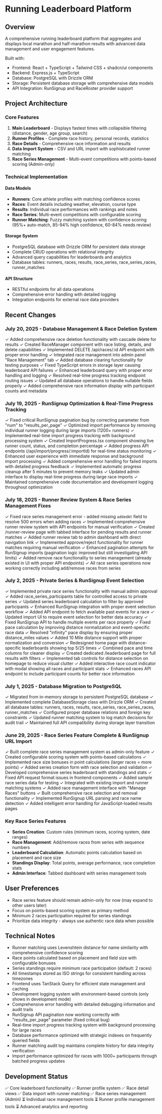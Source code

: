 # Running Leaderboard Platform

## Overview
A comprehensive running leaderboard platform that aggregates and displays local marathon and half-marathon results with advanced data management and user engagement features.

Built with:
- Frontend: React + TypeScript + Tailwind CSS + shadcn/ui components
- Backend: Express.js + TypeScript
- Database: PostgreSQL with Drizzle ORM
- Storage: Persistent database storage with comprehensive data models
- API Integration: RunSignup and RaceRoster provider support

## Project Architecture

### Core Features
1. **Main Leaderboard** - Displays fastest times with collapsible filtering (distance, gender, age group, search)
2. **Runner Profiles** - Complete race history, personal records, statistics
3. **Race Details** - Comprehensive race information and results
4. **Data Import System** - CSV and URL import with sophisticated runner matching
5. **Race Series Management** - Multi-event competitions with points-based scoring (Admin-only)

### Technical Implementation

#### Data Models
- **Runners**: Core athlete profiles with matching confidence scores
- **Races**: Event details including weather, elevation, course type
- **Results**: Individual race performances with rankings and notes
- **Race Series**: Multi-event competitions with configurable scoring
- **Runner Matching**: Fuzzy matching system with confidence scoring (95%+ auto-match, 85-94% high confidence, 60-84% needs review)

#### Storage System
- PostgreSQL database with Drizzle ORM for persistent data storage
- Complete CRUD operations with relational integrity
- Advanced query capabilities for leaderboards and analytics
- Database tables: runners, races, results, race_series, race_series_races, runner_matches

#### API Structure
- RESTful endpoints for all data operations
- Comprehensive error handling with detailed logging
- Integration endpoints for external race data providers

## Recent Changes

### July 20, 2025 - Database Management & Race Deletion System
✓ Added comprehensive race deletion functionality with cascade delete for results
✓ Created RaceManager component with race listing, details, and delete capabilities
✓ Implemented DELETE /api/races/:id API endpoint with proper error handling
✓ Integrated race management into admin panel "Race Management" tab
✓ Added database clearing functionality for testing purposes
✓ Fixed TypeScript errors in storage layer causing leaderboard API failures
✓ Enhanced leaderboard query with proper error handling and logging
✓ Resolved real-time progress tracking endpoint routing issues
✓ Updated all database operations to handle nullable fields properly
✓ Added comprehensive race information display with participant counts and metadata

### July 19, 2025 - RunSignup Optimization & Real-Time Progress Tracking
✓ Fixed critical RunSignup pagination bug by correcting parameter from "num" to "results_per_page" 
✓ Optimized import performance by removing individual runner logging during large imports (1200+ runners)
✓ Implemented real-time import progress tracking with background processing system
✓ Created ImportProgress.tsx component showing live runner count, status, and completion percentage
✓ Added progress API endpoints (/api/import/progress/:importId) for real-time status monitoring
✓ Enhanced user experience with immediate response and background import processing
✓ Added comprehensive error handling for failed imports with detailed progress feedback
✓ Implemented automatic progress cleanup after 5 minutes to prevent memory leaks
✓ Updated admin interface to display real-time progress during large race imports
✓ Maintained comprehensive code documentation and development logging throughout optimization

### July 18, 2025 - Runner Review System & Race Series Management Fixes
✓ Fixed race series management error - added missing `addedAt` field to resolve 500 errors when adding races
✓ Implemented comprehensive runner review system with API endpoints for manual verification
✓ Created /runner-review page with tabbed interface for pending results and runner matches
✓ Added runner review tab to admin dashboard with direct navigation link
✓ Implemented approve/reject functionality for runner matches requiring manual verification
✓ Enhanced pagination attempts for RunSignup imports (pagination logic improved but still investigating API limits)
✓ Added remove race functionality to series management (already existed in UI with proper API endpoints)
✓ All race series operations now working correctly including add/remove races from series

### July 2, 2025 - Private Series & RunSignup Event Selection
✓ Implemented private race series functionality with manual admin approval
✓ Added race_series_participants table for controlled access to private series
✓ Updated series leaderboard calculation to filter by approved participants
✓ Enhanced RunSignup integration with proper event selection workflow
✓ Added API endpoint to fetch available past events for a race
✓ Updated import UI to require event selection for better data accuracy
✓ Fixed RunSignup API to handle multiple events per race properly
✓ Fixed pace calculation by improving distance normalization and event-specific race data
✓ Resolved "infinity" pace display by ensuring proper distance_miles values
✓ Added 10 Mile distance support with proper normalization and conversion
✓ Redesigned home page with distance-specific leaderboards showing top 5/25 times
✓ Combined pace and time columns for cleaner display
✓ Created dedicated /leaderboard page for full results with filters
✓ Implemented tab controls for distance selection on homepage to reduce visual clutter
✓ Added interactive race count indicator with modal showing all races and participant stats
✓ Enhanced races API endpoint to include participant counts for better race information

### July 1, 2025 - Database Migration to PostgreSQL
✓ Migrated from in-memory storage to persistent PostgreSQL database
✓ Implemented complete DatabaseStorage class with Drizzle ORM
✓ Created all database tables: runners, races, results, race_series, race_series_races, runner_matches
✓ Configured proper database relations and foreign key constraints
✓ Updated runner matching system to log match decisions for audit trail
✓ Maintained full API compatibility during storage layer transition

### June 29, 2025 - Race Series Feature Complete & RunSignup URL Import
✓ Built complete race series management system as admin-only feature
✓ Created configurable scoring system with points-based calculations
✓ Implemented race size bonuses in point calculations (larger races = more points)
✓ Added series creation form with race selection and validation
✓ Developed comprehensive series leaderboard with standings and stats
✓ Fixed API request format issues in frontend components
✓ Added sample race series data for testing
✓ Integrated with existing import and runner matching systems
✓ Added race management interface with "Manage Races" buttons
✓ Built comprehensive race selection and removal functionality
✓ Implemented RunSignup URL parsing and race name detection
✓ Added intelligent error handling for JavaScript-loaded results pages

### Key Race Series Features
- **Series Creation**: Custom rules (minimum races, scoring system, date ranges)
- **Race Management**: Add/remove races from series with sequence numbers
- **Leaderboard Calculation**: Automatic points calculation based on placement and race size
- **Standings Display**: Total points, average performance, race completion stats
- **Admin Interface**: Tabbed dashboard with series management tools

## User Preferences
- Race series feature should remain admin-only for now (may expand to other users later)
- Focus on points-based scoring system as primary method
- Minimum 2 races participation required for series standings
- Prioritize data integrity - always use authentic race data when possible

## Technical Notes
- Runner matching uses Levenshtein distance for name similarity with comprehensive confidence scoring
- Race points calculated based on placement and field size with configurable bonuses
- Series standings require minimum race participation (default: 2 races)
- All timestamps stored as ISO strings for consistent handling across timezones
- Frontend uses TanStack Query for efficient state management and caching
- Development logging system with environment-based controls (only shows in development mode)
- Comprehensive error handling with detailed debugging information and audit trails
- RunSignup API pagination now working correctly with "results_per_page" parameter (fixed critical bug)
- Real-time import progress tracking system with background processing for large races
- Database performance optimized with strategic indexes on frequently queried fields
- Runner matching audit log maintains complete history for data integrity verification
- Import performance optimized for races with 1000+ participants through batched progress updates

## Development Status
✅ Core leaderboard functionality
✅ Runner profile system
✅ Race detail views
✅ Data import with runner matching
✅ Race series management (Admin)
⏳ Individual race management tools
⏳ Runner profile management tools
⏳ Advanced analytics and reporting